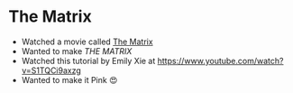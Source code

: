 # The Matrix

- Watched a movie called [The Matrix](https://en.wikipedia.org/wiki/The_Matrix)
- Wanted to make *THE MATRIX*
- Watched this tutorial by Emily Xie at https://www.youtube.com/watch?v=S1TQCi9axzg
- Wanted to make it Pink 😍
